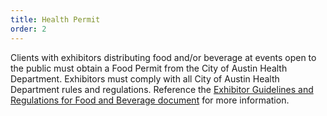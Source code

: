 ```yaml
---
title: Health Permit
order: 2
---
```


Clients with exhibitors distributing food and/or beverage at events open to the public must obtain a Food Permit from the City of Austin Health Department. Exhibitors must comply with all City of Austin Health Department rules and regulations. Reference the [Exhibitor Guidelines and Regulations for Food and Beverage document](https://assets.austinconventioncenter.com/2024/ACCD-Exhibitor-Sampling-Instructions-and-Guidelines.pdf) for more information.
